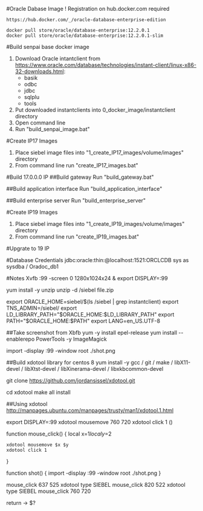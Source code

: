 #Oracle Dabase Image
	! Registration on hub.docker.com required

	https://hub.docker.com/_/oracle-database-enterprise-edition

	docker pull store/oracle/database-enterprise:12.2.0.1
	docker pull store/oracle/database-enterprise:12.2.0.1-slim

#Build senpai base docker image
1. Download Oracle intantclient from https://www.oracle.com/database/technologies/instant-client/linux-x86-32-downloads.html:
    - basik
    - odbc
    - jdbc
    - sqlplu
    - tools
2. Put downloaded instantclients into 0_docker_image/instantclient directory
2. Open command line
3. Run "build_senpai_image.bat"

#Create IP17 Images
1. Place siebel image files into "1_create_IP17_images/volume/images" directory
2. From command line run "create_IP17_images.bat"

#Build 17.0.0.0 IP
##Build gateway
Run "build_gateway.bat"

##Build application interface
Run "build_application_interface"

##Build enterprise server
Run "build_enterprise_server"

#Create IP19 Images
1. Place siebel image files into "1_create_IP19_images/volume/images" directory
2. From command line run "create_IP19_images.bat"

#Upgrate to 19 IP


#Database Credentials
	jdbc:oracle:thin:@localhost:1521:ORCLCDB
	sys as sysdba / Oradoc_db1




#Notes
Xvfb :99 -screen 0 1280x1024x24 &
export DISPLAY=:99

yum install -y unzip
unzip -d /siebel file.zip

export ORACLE_HOME=siebel/$(ls /siebel | grep instantclient)
export TNS_ADMIN=/siebel/
export LD_LIBRARY_PATH="$ORACLE_HOME:$LD_LIBRARY_PATH"
export PATH="$ORACLE_HOME:$PATH"
export LANG=en_US.UTF-8
     


##Take screenshot from Xbfb
yum -y install epel-release
yum install --enablerepo PowerTools -y ImageMagick

import -display :99 -window root ./shot.png


##Build xdotool library for centos 8
yum install -y gcc /
    git /
    make /
    libX11-devel /
    libXtst-devel /
    libXinerama-devel /
    libxkbcommon-devel

git clone https://github.com/jordansissel/xdotool.git

cd xdotool
make all install

##Using xdotool
http://manpages.ubuntu.com/manpages/trusty/man1/xdotool.1.html

export DISPLAY=:99
xdotool mousemove 760 720
xdotool click 1 ()

function mouse_click() {
    local x=$1
    local y=$2

    xdotool mousemove $x $y
    xdotool click 1
}

function shot() {
    import -display :99 -window root ./shot.png
}

mouse_click 637 525
xdotool type SIEBEL
mouse_click 820 522
xdotool type SIEBEL
mouse_click 760 720

return -> $?